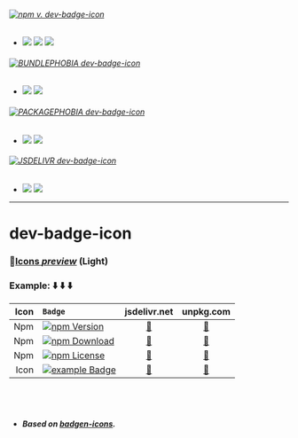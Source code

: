###### [![npm v. dev-badge-icon ][EXAMPLE BADGE]][NPM PAGE]
- [![](https://dev-badge.eleonora.workers.dev/npm/dw/dev-badge-icon?icon=npm&style=flat&scale=1)][NPM PAGE]
[![](https://dev-badge.eleonora.workers.dev/npm/dm/dev-badge-icon?icon=npm&style=flat&scale=1)][NPM PAGE]
[![](https://dev-badge.eleonora.workers.dev/npm/dy/dev-badge-icon?icon=npm&style=flat&scale=1)][NPM PAGE]

###### [![BUNDLEPHOBIA dev-badge-icon ][BUNDLEPHOBIA BADGE]][BUNDLEPHOBIA PAGE]
- [![](https://dev-badge.eleonora.workers.dev/bundlephobia/min/dev-badge-icon?icon=bundlephobia&style=flat&scale=1)][BUNDLEPHOBIA PAGE]
[![](https://dev-badge.eleonora.workers.dev/bundlephobia/minzip/dev-badge-icon?icon=bundlephobia&style=flat&scale=1)][BUNDLEPHOBIA PAGE]

###### [![PACKAGEPHOBIA dev-badge-icon ][PACKAGEPHOBIA BADGE]][PACKAGEPHOBIA PAGE]
- [![](https://dev-badge.eleonora.workers.dev/packagephobia/publish/dev-badge-icon?icon=packagephobia&style=flat&scale=1)][PACKAGEPHOBIA PAGE]
[![](https://dev-badge.eleonora.workers.dev/packagephobia/install/dev-badge-icon?icon=packagephobia&style=flat&scale=1)][PACKAGEPHOBIA PAGE]

###### [![JSDELIVR dev-badge-icon ][JSDELIVR BADGE]][JSDELIVR PAGE]
- [![](https://dev-badge.eleonora.workers.dev/jsdelivr/hits/month/npm/dev-badge-icon?icon=jsdelivr&style=flat&scale=1)][JSDELIVR PAGE]
[![](https://dev-badge.eleonora.workers.dev/jsdelivr/rank/month/npm/dev-badge-icon?icon=jsdelivr&style=flat&scale=1)][JSDELIVR PAGE]

---
# dev-badge-icon 


### &#128279;[Icons *preview*](https://unpkg.com/dev-badge-icon/icons.html)  (Light)
### Example: &#11015;&#65039; &#11015;&#65039; &#11015;&#65039;

**Icon** | `Badge`  | **jsdelivr.net** | **unpkg.com**
---: | :--- | :---: | :---:
Npm | [![npm Version][NPM VERSION BADGE]][NPM PAGE] | [&#128279;][jsdelivr NPM] | [&#128279;][unpkg NPM]
Npm | [![npm Download][NPM DOWNLOAD BADGE]][NPM PAGE] | [&#128279;][jsdelivr NPM] | [&#128279;][unpkg NPM]
Npm | [![npm License][LICENSE BADGE]](LICENSE) | [&#128279;][jsdelivr NPM] | [&#128279;][unpkg NPM]
Icon| [![example Badge][V2 BADGE]](icons) | [&#128279;][jsdelivr V2] | [&#128279;][unpkg V2]
&nbsp;
---
- ##### Based on *[badgen-icons](https://www.npmjs.com/package/badgen-icons)*.



 

[EXAMPLE BADGE]: https://dev-badge.eleonora.workers.dev/npm/v/dev-badge-icon?icon=&label=dev-badge-icon&color=black&labelColor=red&style=flat&scale=4
[EXAMPLE PAGE]: /


[NPM VERSION BADGE]: https://dev-badge.eleonora.workers.dev/npm/v/dev-badge-icon?icon=npm&style=flat&scale=2
[NPM DOWNLOAD BADGE]: https://dev-badge.eleonora.workers.dev/npm/dt/dev-badge-icon?icon=npm&style=flat&scale=2
[NPM PAGE]: https://www.npmjs.com/package/dev-badge-icon

[jsdelivr NPM]: https://cdn.jsdelivr.net/npm/dev-badge-icon/icons/npm.svg
[unpkg NPM]: https://unpkg.com/dev-badge-icon/icons/npm.svg

[LICENSE BADGE]: https://dev-badge.eleonora.workers.dev/npm/license/dev-badge-icon?icon=npm&style=flat&scale=2
[LICENSE PAGE]: /

[V2 BADGE]: https://dev-badge.eleonora.workers.dev/badge/icon/example/?icon=securityheaders&style=flat&scale=2&color=purple&labelColor=2b2c33
[V2 PAGE]: /
[jsdelivr V2]: https://cdn.jsdelivr.net/npm/dev-badge-icon/icons/securityheaders.svg
[unpkg V2]: https://unpkg.com/dev-badge-icon/icons/securityheaders.svg

[BUNDLEPHOBIA PAGE]: https://bundlephobia.com/result?p=dev-badge-icon
[BUNDLEPHOBIA BADGE]: https://dev-badge.eleonora.workers.dev/npm/v/dev-badge-icon?icon=bundlephobia&label=bundlephobia%20dev-badge-icon&scale=1.2&color=cyan&labelColor=red

[PACKAGEPHOBIA PAGE]: https://packagephobia.com/result?p=dev-badge-icon
[PACKAGEPHOBIA BADGE]: https://dev-badge.eleonora.workers.dev/npm/v/dev-badge-icon?icon=packagephobia&label=packagephobia%20dev-badge-icon&scale=1.2&color=cyan&labelColor=red

[JSDELIVR PAGE]: https://www.jsdelivr.com/package/npm/dev-badge-icon
[JSDELIVR BADGE]: https://dev-badge.eleonora.workers.dev/npm/v/dev-badge-icon?icon=jsdelivr&label=jsdelivr%20dev-badge-icon&scale=1.2&color=cyan&labelColor=red


